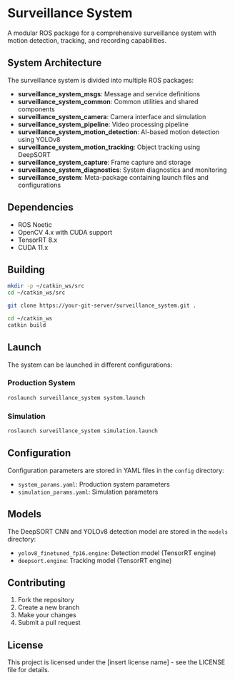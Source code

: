 # Surveillance System

A modular ROS package for a comprehensive surveillance system with motion detection, tracking, and recording capabilities.

## System Architecture

The surveillance system is divided into multiple ROS packages:

- **surveillance_system_msgs**: Message and service definitions
- **surveillance_system_common**: Common utilities and shared components
- **surveillance_system_camera**: Camera interface and simulation
- **surveillance_system_pipeline**: Video processing pipeline
- **surveillance_system_motion_detection**: AI-based motion detection using YOLOv8
- **surveillance_system_motion_tracking**: Object tracking using DeepSORT
- **surveillance_system_capture**: Frame capture and storage
- **surveillance_system_diagnostics**: System diagnostics and monitoring
- **surveillance_system**: Meta-package containing launch files and configurations

## Dependencies

- ROS Noetic
- OpenCV 4.x with CUDA support
- TensorRT 8.x
- CUDA 11.x

## Building

```bash
mkdir -p ~/catkin_ws/src
cd ~/catkin_ws/src

git clone https://your-git-server/surveillance_system.git .

cd ~/catkin_ws
catkin build
```

## Launch

The system can be launched in different configurations:

### Production System

```bash
roslaunch surveillance_system system.launch
```

### Simulation

```bash
roslaunch surveillance_system simulation.launch
```

## Configuration

Configuration parameters are stored in YAML files in the `config` directory:

- `system_params.yaml`: Production system parameters
- `simulation_params.yaml`: Simulation parameters

## Models

The DeepSORT CNN and YOLOv8 detection model are stored in the `models` directory:

- `yolov8_finetuned_fp16.engine`: Detection model (TensorRT engine)
- `deepsort.engine`: Tracking model (TensorRT engine)

## Contributing

1. Fork the repository
2. Create a new branch
3. Make your changes
4. Submit a pull request

## License

This project is licensed under the [insert license name] - see the LICENSE file for details.